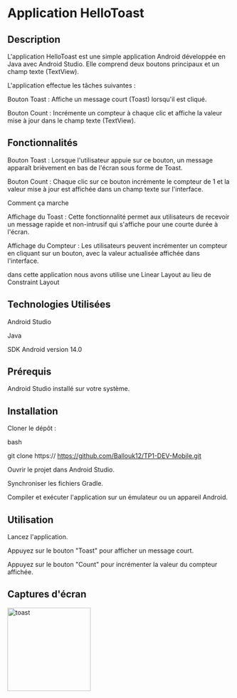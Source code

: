 
# Application HelloToast  

## Description  

L'application HelloToast est une simple application Android développée en Java avec Android Studio. Elle comprend deux boutons principaux et un champ texte (TextView).  
 
 L'application effectue les tâches suivantes :

Bouton Toast : Affiche un message court (Toast) lorsqu'il est cliqué.  

Bouton Count : Incrémente un compteur à chaque clic et affiche la valeur mise à jour dans le champ texte (TextView).  

## Fonctionnalités  

Bouton Toast : Lorsque l'utilisateur appuie sur ce bouton, un message apparaît brièvement en bas de l'écran sous forme de Toast.  

Bouton Count : Chaque clic sur ce bouton incrémente le compteur de 1 et la valeur mise à jour est affichée dans un champ texte sur l'interface.  

Comment ça marche  

Affichage du Toast : Cette fonctionnalité permet aux utilisateurs de recevoir un message rapide et non-intrusif qui s'affiche pour une courte durée à l'écran.  

Affichage du Compteur : Les utilisateurs peuvent incrémenter un compteur en cliquant sur un bouton, avec la valeur actualisée affichée dans l'interface.

dans cette application nous avons utilise une Linear Layout au lieu de Constraint Layout 


## Technologies Utilisées

Android Studio   

Java  

SDK Android version 14.0  


## Prérequis

Android Studio installé sur votre système.

## Installation

Cloner le dépôt :  

bash  

git clone https:// https://github.com/Ballouk12/TP1-DEV-Mobile.git  

Ouvrir le projet dans Android Studio.  

Synchroniser les fichiers Gradle.  

Compiler et exécuter l'application sur un émulateur ou un appareil Android.  


## Utilisation

Lancez l'application.   

Appuyez sur le bouton "Toast" pour afficher un message court.  

Appuyez sur le bouton "Count" pour incrémenter la valeur du compteur affichée.  


## Captures d'écran  

<img width="187" alt="toast" src="https://github.com/user-attachments/assets/5c27a8c9-e4f6-4b9d-83cd-7fefecfd6426">
